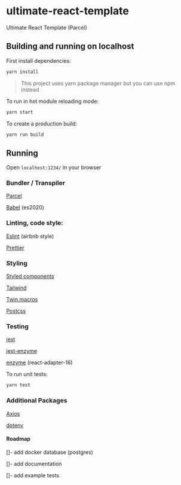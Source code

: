 # ultimate-react-template

Ultimate React Template (Parcel)

## Building and running on localhost

First install dependencies:

```sh
yarn install
```

> This project uses yarn package manager but you can use npm instead

To run in hot module reloading mode:

```sh
yarn start
```

To create a production build:

```sh
yarn run build
```

## Running

Open `localhost:1234/` in your browser

### Bundler / Transpiler

[Parcel]()

[Babel]() (es2020)

### Linting, code style:

[Eslint]() (airbnb style)

[Prettier]()

### Styling

[Styled components]()

[Tailwind]()

[Twin.macros]()

[Postcss]()

### Testing

[jest]()

[jest-enzyme]()

[enzyme]() (react-adapter-16)

To run unit tests:

```sh
yarn test
```

### Additional Packages

[Axios]()

[dotenv]()

#### Roadmap

[]- add docker database (postgres)

[]- add documentation

[]- add example tests
